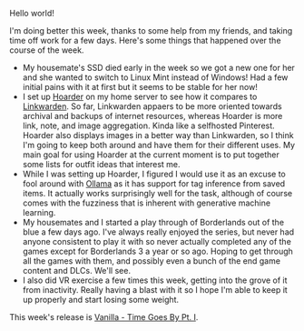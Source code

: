 Hello world!

I'm doing better this week, thanks to some help from my friends, and taking time
off work for a few days. Here's some things that happened over the course of the
week.

- My housemate's SSD died early in the week so we got a new one for her and she
  wanted to switch to Linux Mint instead of Windows! Had a few initial pains
  with it at first but it seems to be stable for her now!
- I set up [Hoarder](https://hoarder.app) on my home server to see how it
  compares to [Linkwarden](https://linkwarden.app). So far, Linkwarden appaers
  to be more oriented towards archival and backups of internet resources,
  whereas Hoarder is more link, note, and image aggregation. Kinda like a
  selfhosted Pinterest. Hoarder also displays images in a better way than
  Linkwarden, so I think I'm going to keep both around and have them for their
  different uses. My main goal for using Hoarder at the current moment is to put
  together some lists for outfit ideas that interest me.
- While I was setting up Hoarder, I figured I would use it as an excuse to fool
  around with [Ollama](https://ollama.com) as it has support for tag inference
  from saved items. It actually works surprisingly well for the task, although
  of course comes with the fuzziness that is inherent with generative machine
  learning.
- My housemates and I started a play through of Borderlands out of the blue a
  few days ago. I've always really enjoyed the series, but never had anyone
  consistent to play it with so never actually completed any of the games except
  for Borderlands 3 a year or so ago. Hoping to get through all the games with
  them, and possibly even a bunch of the end game content and DLCs. We'll see.
- I also did VR exercise a few times this week, getting into the grove of it
  from inactivity. Really having a blast with it so I hope I'm able to keep it
  up properly and start losing some weight.

This week's release is
[Vanilla - Time Goes By Pt. I](https://www.youtube.com/watch?v=uApM4TvvxNc).
